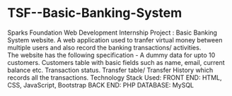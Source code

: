 # TSF--Basic-Banking-System
Sparks Foundation Web Development Internship Project : Basic Banking System website.
A web application used to tranfer virtual money between multiple users and also record the banking transactions/ activities.  
The website has the following specification - 
A dummy data for upto 10 customers.
Customers table with basic fields such as name, email, current balance etc. 
Transaction status.
Transfer table/ Transfer History which records all the transactions.
Technology Stack Used:
FRONT END: HTML, CSS, JavaScript, Bootstrap 
BACK END: PHP 
DATABASE: MySQL
